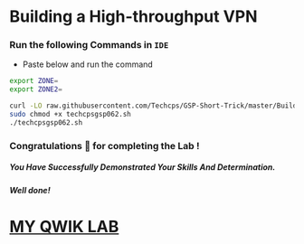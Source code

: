 # Building a High-throughput VPN


### Run the following Commands in `IDE`

- Paste below and run the command

```bash
export ZONE=
export ZONE2=

curl -LO raw.githubusercontent.com/Techcps/GSP-Short-Trick/master/Building%20a%20High-throughput%20VPN/techcpsgsp062.sh
sudo chmod +x techcpsgsp062.sh
./techcpsgsp062.sh
```

### Congratulations 🎉 for completing the Lab !

##### *You Have Successfully Demonstrated Your Skills And Determination.*

#### *Well done!*

# [MY QWIK LAB](https://www.youtube.com/@MyQwiklab)
